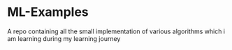 # ML-Examples
A repo containing all the small implementation of various algorithms which i am learning during my learning journey

